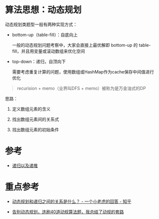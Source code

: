 # 算法思想：动态规划

动态规划类题型一般有两种实现方式：

- bottom-up（table-fill）：自底向上

    一般的动态规划问题考察中，大家会直接上最优解即 bottom-up 的 table-fill，并且用变量或滚动数组来优化空间

- top-down：递归，自顶向下

    需要考虑重复计算的问题，使用数组或HashMap作为cache保存中间值进行优化

> recurision + memo（业界叫DFS + memo）被称为是万金油式的DP

思路：

1. 定义数组元素的含义

2. 找出数组元素间的关系式

3. 找出数组元素的初始条件

# 参考
- [递归以及递推](https://mp.weixin.qq.com/s?__biz=Mzg2NzA4MTkxNQ==&mid=2247485092&idx=1&sn=ff44f169aa57cac8a8e6595b7ff49ab8&chksm=ce404d70f937c466359711154f9e4e8982bfcc4607dc38f1bb1cd3e55beff5fa78b8100f2dbd&scene=178&cur_album_id=1683357166511980545#rd)

# 重点参考
- [动态规划和递归之间的关系是什么？ - 一个小老虎的回答 - 知乎](https://www.zhihu.com/question/410196236/answer/1373722221)

- [告别动态规划，连刷40道动规算法题，我总结了动规的套路](https://mp.weixin.qq.com/s?__biz=Mzg2NzA4MTkxNQ==&mid=2247486294&idx=1&sn=dd8968700d19ea8b1db29065dc2f7b01&chksm=ce404082f937c994444393163a2bf53f32e18f9a752aad610c3d4988f31c328cae203a84809b&scene=178&cur_album_id=1683357166511980545#rd)